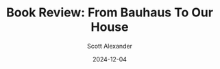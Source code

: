 ---
layout: podcast
title: "Book Review: From Bauhaus To Our House"
author: Scott Alexander
description: https://www.astralcodexten.com/p/book-review-from-bauhaus-to-our-house
date: 2024-12-04
length: 11434298
duration: 2858
guid: book-review-from-bauhaus-to-our-house
---